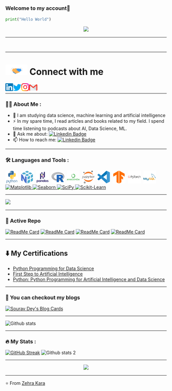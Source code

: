 ### Welcome to my account👋

```python
print("Hello World")
```

<!--
**zehrocknroll/zehrocknroll** is a ✨ _special_ ✨ repository because its `README.md` (this file) appears on your GitHub profile.

Here are some ideas to get you started:

- 🔭 I’m currently working on ...
- 🌱 I’m currently learning ...
- 👯 I’m looking to collaborate on ...
- 🤔 I’m looking for help with ...
- 💬 Ask me about ...
- 📫 How to reach me: ...
- 😄 Pronouns: ...
- ⚡ Fun fact: ...
-->

<div id="header" align="center">
  <img src="https://media.giphy.com/media/JWuBH9rCO2uZuHBFpm/giphy.gif" width="250"/>
</div>

----
<div id="header" align = "center">
<img src="https://komarev.com/ghpvc/?username=zehrocknroll&style=flat-square&color=blue" alt=""/>
</div>

----

# <img src="https://github.com/SatYu26/SatYu26/blob/master/Assets/Handshake.gif" height="32px"> Connect with me

  <a href="https://www.linkedin.com/in/zehra-kara-a4a4271a5/">
    <img align="left" alt="Satyam Goyal | Linkedin" width="24px" src="https://github.com/SatYu26/SatYu26/blob/master/Assets/Linkedin.svg" />
  </a> &nbsp;&nbsp;
  <a href="https://twitter.com/llephes">
    <img align="left" alt="Satyam Goyal | Twitter" width="26px" src="https://github.com/SatYu26/SatYu26/blob/master/Assets/Twitter.svg" />
  </a> &nbsp;&nbsp;
  <a href="https://www.instagram.com/zehrocknroll/">
    <img align="left" alt="Satyam Goyal | Instagram" width="24px" src="https://github.com/SatYu26/SatYu26/blob/master/Assets/Instagram.svg" />
  </a> &nbsp;&nbsp;
  <a href="mailto:zehrakara12f@gmail.com">
    <img align="left" alt="Satyam Goyal | Gmail" width="26px" src="https://github.com/SatYu26/SatYu26/blob/master/Assets/Gmail.svg" />
  </a>


----

### :woman_technologist: About Me :

- 🌱 I am studying data science, machine learning and artificial intelligence
- :zap: In my spare time, I read articles and books related to my field. I spend time listening to podcasts about AI, Data Science, ML.
- 💬 Ask me about: [![Linkedin Badge](https://img.shields.io/badge/-LinkedIN-blue?style=flat&logo=Linkedin&logoColor=white)](https://www.linkedin.com/in/zehra-kara-a4a4271a5/)
- :mailbox: How to reach me: [![Linkedin Badge](https://img.shields.io/badge/-LinkedIN-blue?style=flat&logo=Linkedin&logoColor=white)](https://www.linkedin.com/in/zehra-kara-a4a4271a5/)

----

### :hammer_and_wrench: Languages and Tools :

<div>
  <div>
  <img src="https://github.com/devicons/devicon/blob/master/icons/python/python-original-wordmark.svg" title="Java" alt="Java" width="40" height="40"/>&nbsp;
  <img src="https://github.com/devicons/devicon/blob/master/icons/numpy/numpy-original.svg" title="Java" alt="Java" width="40" height="40"/>&nbsp;
  <img src="https://github.com/devicons/devicon/blob/master/icons/pandas/pandas-original-wordmark.svg" title="Java" alt="Java" width="40" height="40"/>&nbsp;
  <img src="https://github.com/devicons/devicon/blob/master/icons/r/r-original.svg" title="Java" alt="Java" width="40" height="40"/>&nbsp;
  <img src="https://github.com/devicons/devicon/blob/master/icons/anaconda/anaconda-original-wordmark.svg" title="Java" alt="Java" width="40" height="40"/>&nbsp;
  <img src="https://github.com/devicons/devicon/blob/master/icons/jupyter/jupyter-original-wordmark.svg" title="Java" alt="Java" width="40" height="40"/>&nbsp;
  <img src="https://github.com/devicons/devicon/blob/master/icons/vscode/vscode-original.svg" title="Java" alt="Java" width="40" height="40"/>&nbsp;
  <img src="https://github.com/devicons/devicon/blob/master/icons/tensorflow/tensorflow-original.svg" title="Java" alt="Java" width="40" height="40"/>&nbsp;
  <img src="https://github.com/devicons/devicon/blob/master/icons/pytorch/pytorch-original-wordmark.svg" title="Java" alt="Java" width="40" height="40"/>&nbsp;
  <img src="https://github.com/devicons/devicon/blob/master/icons/mysql/mysql-original-wordmark.svg" title="Java" alt="Java" width="40" height="40"/>&nbsp;
<a href="#" target="_blank"> <img src="https://matplotlib.org/stable/_static/logo2_compressed.svg" alt="Matplotlib" height="40"/> </a>
<a href="#" target="_blank"> <img src="https://seaborn.pydata.org/_static/logo-wide-lightbg.svg" alt="Seaborn" height="40"/> </a>
<a href="#" target="_blank"> <img src="https://www.fullstackpython.com/img/logos/scipy.png" alt="SciPy" height="40"/> </a>
<a href="#" target="_blank"> <img src="https://upload.wikimedia.org/wikipedia/commons/thumb/0/05/Scikit_learn_logo_small.svg/1200px-Scikit_learn_logo_small.svg.png" alt="Scikit-Learn" height="40"/> </a>
   
</div>
</div>

----

<a href="https://github.com/zehrocknroll">
  <img src="https://github-readme-stats.vercel.app/api/top-langs/?username=zehrocknroll&layout=compact" />
</a>

----

### 👀 Active Repo

[![ReadMe Card](https://github-readme-stats.vercel.app/api/pin/?username=zehrocknroll&repo=Data-Preprocessing&theme=radical "Data Preprocessing")](https://github.com/zehrocknroll/Data-Preprocessing)
[![ReadMe Card](https://github-readme-stats.vercel.app/api/pin/?username=zehrocknroll&repo=numpy&theme=highcontrast "Numpy")](https://github.com/zehrocknroll/numpy)
[![ReadMe Card](https://github-readme-stats.vercel.app/api/pin/?username=zehrocknroll&repo=Python-Exercise&theme=highcontrast "Python Exercise")](https://github.com/zehrocknroll/PythonBootcamp)
[![ReadMe Card](https://github-readme-stats.vercel.app/api/pin/?username=zehrocknroll&repo=Readme-Template&theme=highcontrast "Readme Template")](https://github.com/zehrocknroll/Readme-Template)

----

## :arrow_down: My Certifications 

- [Python Programming for Data Science](https://courses.miuul.com/courses/1814403/certificate?certificate_first_issued=true)
- [First Step to Artificial Intelligence](https://globalaihub.com/verify/?certificate=eyJ1c2VyLWlkIjoxMjk3MDcsImNvdXJzZS1pZCI6NTkyMDUsImNlcnQtaWQiOiI3MzA2NSJ9)
- [Python: Python Programming for Artificial Intelligence and Data Science](https://www.udemy.com/certificate/UC-5ab05d3a-6fe1-421a-9ed2-ff7d57cf12bd/) 

----

### :loudspeaker: You can checkout my blogs 

[![Sourav Dey's Blog Cards](https://github-cards-external-blogs.souravdey777.vercel.app/getMediumBlogs?username=artistsister&type=vertical)](https://medium.com/@artistsister)

<!--
[Add your blogs to your github profile using my Github Blog Cards](https://github.com/artistsister/Github-Cards-External-Blogs) 
-->


<!--
## :mailbox_with_mail: My Activities 

| BLOGS :open_book: | BOOTCAMP :book: |
| :--- | :--- |
| [Yeniler Grubu (Liman Ressamları)](https://medium.com/@artistsister/t%C3%BCrk-sanat-tarihinin-i%CC%87ncisi-yeniler-grubu-liman-ressamlar%C4%B1-8077e6df4a8e) | [Global AI Hub](https://globalaihub.com/) |
| [NAN](NAN) | [Miuul ML](https://courses.miuul.com/courses) |

| [Kubernetes and Docker setup using Ansible](https://medium.com/codechef-vit/docker-and-kubernetes-setup-using-ansible-3d7e8f77fbfa) | [Guide to Linux](https://www.youtube.com/watch?v=t1HOY7Rp6xU) |
-->

----

![Github stats](https://activity-graph.herokuapp.com/graph?username=zehrocknroll&theme=minimal)

----

### :fire: My Stats :

[![GitHub Streak](http://github-readme-streak-stats.herokuapp.com?user=zehrocknroll&theme=dark&background=000000)](https://git.io/streak-stats)
![Github stats 2](https://github-readme-stats.vercel.app/api?username=zehrocknroll&show_icons=true&theme=radical)

----

<div id="header" align="center">
  <img src="https://media.giphy.com/media/QVt3D1t3p6V4qL4QOR/giphy-downsized-large.gif" width="250"/>
</div>

----

:star: From [Zehra Kara](https://github.com/zehrocknroll/)






